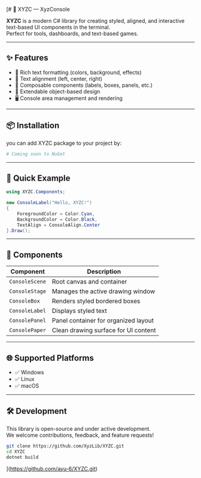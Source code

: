 [# 🔘 XYZC — XyzConsole

**XYZC** is a modern C# library for creating styled, aligned, and interactive text-based UI components in the terminal.  
Perfect for tools, dashboards, and text-based games.

---

## ✨ Features

- 🎨 Rich text formatting (colors, background, effects)
- 🧭 Text alignment (left, center, right)
- 🧱 Composable components (labels, boxes, panels, etc.)
- 🧰 Extendable object-based design
- 🖥️ Console area management and rendering

---

## 📦 Installation
you can add XYZC package to your project by:
```bash
# Coming soon to NuGet
```

---

## 🚀 Quick Example

```csharp
using XYZC.Components;

new ConsoleLabel("Hello, XYZC!")
{
    ForegroundColor = Color.Cyan,
    BackgroundColor = Color.Black,
    TextAlign = ConsoleAlign.Center
}.Draw();
```

---

## 📂 Components

| Component        | Description                            |
|------------------|----------------------------------------|
| `ConsoleScene`   | Root canvas and container              |
| `ConsoleStage`   | Manages the active drawing window      |
| `ConsoleBox`     | Renders styled bordered boxes          |
| `ConsoleLabel`   | Displays styled text                   |
| `ConsolePanel`   | Panel container for organized layout   |
| `ConsolePaper`   | Clean drawing surface for UI content   |

---

## 🌐 Supported Platforms

- ✅ Windows
- ✅ Linux
- ✅ macOS

---

## 🛠 Development

This library is open-source and under active development.  
We welcome contributions, feedback, and feature requests!

```bash
git clone https://github.com/XyzLib/XYZC.git
cd XYZC
dotnet build
```
](https://github.com/ayu-6/XYZC.git)
